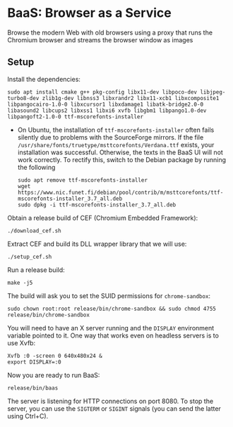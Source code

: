 # BaaS: Browser as a Service
Browse the modern Web with old browsers using a proxy that runs the Chromium browser and streams the browser window as images

## Setup

Install the dependencies:

```
sudo apt install cmake g++ pkg-config libx11-dev libpoco-dev libjpeg-turbo8-dev zlib1g-dev libnss3 libxrandr2 libx11-xcb1 libxcomposite1 libpangocairo-1.0-0 libxcursor1 libxdamage1 libatk-bridge2.0-0 libasound2 libcups2 libxss1 libxi6 xvfb libgbm1 libpango1.0-dev libpangoft2-1.0-0 ttf-mscorefonts-installer
```

- On Ubuntu, the installation of `ttf-mscorefonts-installer` often fails silently due to problems with the SourceForge mirrors. If the file `/usr/share/fonts/truetype/msttcorefonts/Verdana.ttf` exists, your installation was successful. Otherwise, the texts in the BaaS UI will not work correctly. To rectify this, switch to the Debian package by running the following

    ```
    sudo apt remove ttf-mscorefonts-installer
    wget https://www.nic.funet.fi/debian/pool/contrib/m/msttcorefonts/ttf-mscorefonts-installer_3.7_all.deb
    sudo dpkg -i ttf-mscorefonts-installer_3.7_all.deb
    ```

Obtain a release build of CEF (Chromium Embedded Framework):

```
./download_cef.sh
```

Extract CEF and build its DLL wrapper library that we will use:

```
./setup_cef.sh
```

Run a release build:

```
make -j5
```

The build will ask you to set the SUID permissions for `chrome-sandbox`:

```
sudo chown root:root release/bin/chrome-sandbox && sudo chmod 4755 release/bin/chrome-sandbox
```

You will need to have an X server running and the `DISPLAY` environment variable pointed to it. One way that works even on headless servers is to use Xvfb:

```
Xvfb :0 -screen 0 640x480x24 &
export DISPLAY=:0
```

Now you are ready to run BaaS:

```
release/bin/baas
```

The server is listening for HTTP connections on port 8080. To stop the server, you can use the `SIGTERM` or `SIGINT` signals (you can send the latter using Ctrl+C).
